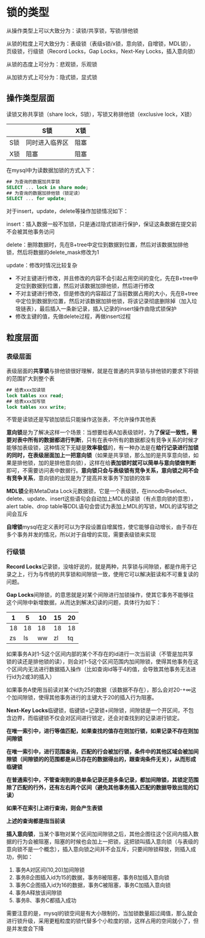 # 锁的类型

从操作类型上可以大致分为：读锁/共享锁，写锁/排他锁

从锁的粒度上可大致分为：表级锁（表级s锁/x锁，意向锁，自增锁，MDL锁），页级锁，行级锁（Record Locks，Gap Locks，Next-Key Locks，插入意向锁）

从锁的态度上可分为：悲观锁，乐观锁

从加锁方式上可分为：隐式锁，显式锁

## 操作类型层面

读锁又称共享锁（share lock，S锁），写锁又称排他锁（exclusive lock，X锁）

|      | S锁            | X锁  |
| ---- | -------------- | ---- |
| S锁  | 同时进入临界区 | 阻塞 |
| X锁  | 阻塞           | 阻塞 |

在mysql中为读数据加锁的方式入下：

```sql
## 为查询的数据加共享锁
SELECT ... lock in share mode;
## 为查询的数据加排他锁（锁定读）
SELECT ... for update;
```

对于insert，update，delete等操作加锁情况如下：

insert：插入数据一般不加锁，只是通过隐式锁进行保护，保证这条数据在提交前不会被其他事务访问

delete：删除数据时，先在B+tree中定位到数据到位置，然后对该数据加排他锁，然后将数据的delete_mask修改为1

update：修改时情况比较复杂

- 不对主键进行修改，并且修改的内容不会引起占用空间的变化，先在B+tree中定位到数据到位置，然后对该数据加排他锁，然后进行修改
- 不对主键进行修改，但是修改的内容超过了当前数据占用的大小，先在B+tree中定位到数据到位置，然后对该数据加排他锁，将该记录彻底删除掉（加入垃圾链表），最后插入一条新记录，插入记录的insert操作由隐式锁保护
- 修改主键的值，先做delete过程，再做insert过程

## 粒度层面

### 表级层面

表级层面的**共享锁**与排他锁很好理解，就是在普通的共享锁与排他锁的要求下将锁的范围扩大到整个表

```sql
## 给表xxx加读锁
lock tables xxx read;
## 给表xxx加写锁
lock tables xxx write;
```

不管是读锁还是写锁加锁后只能操作这张表，不允许操作其他表

**意向锁**是为了解决这样一个场景：当想要给表A加表级锁时，为**了保证一致性，需要对表中所有的数据都进行判断**，只有在表中所有的数据都没有竞争关系的时候才能够加表级锁，这种情况下无疑是**效率极低**的，有一种办法是在**给行记录进行加锁的同时，在表级层面加上一把意向锁**（如果是共享锁，那么加的是共享意向锁，如果是排他锁，加的是排他意向锁），这样在给**表加锁时就可以简单与意向锁做判断**即可，不需要访问表中数据行。**意向锁只会与表级锁有竞争关系，意向锁之间不会有竞争关系**，意向锁的出现是为了提高并发事务下加锁的效率

**MDL锁**全称MetaData Lock元数据锁，它是一个表级锁，在innodb中select、delete、update、insert这些语句会自动加上MDL的读锁（有点意向锁的意思），alert table、drop table等DDL语句会尝试为表加上MDL的写锁，MDL的读写锁之间会互斥

**自增锁**mysql在定义表时可以为字段设置自增属性，使它能够自动增长，由于存在多个事务并发的情况，所以对于自增的实现，需要表级锁来实现

### 行级锁

**Record Locks**记录锁，没啥好说的，就是两种，共享锁与间隙锁，都是作用于记录之上，行为与传统的共享锁和间隙锁一致，使用它可以解决脏读和不可重复读的问题。

**Gap Locks**间隙锁，的意思就是对某个间隙进行加锁操作，使其它事务不能够往这个间隙中新增数据，从而达到解决幻读的问题，具体行为如下：

| 1    | 5    | 10   | 15   | 20   |
| ---- | ---- | ---- | ---- | ---- |
| 18   | 18   | 18   | 18   | 18   |
| zs   | ls   | ww   | zl   | tq   |

如果事务A对1-5这个区间内部的某个不存在的id进行一次当前读（不管是加共享锁的读还是排他锁的读），则会对1-5这个区间范围内加间隙锁，使得其他事务在这个区间内无法进行数据插入操作（比如查询id等于4的值，会导致其他事务无法进行id为2或3的插入）

如果事务A使用当前读对某个id为25的数据（该数据不存在），那么会对20-+∞这个加间隙锁，使得其他事务进行的主键大于20的插入行为阻塞。

**Next-Key Locks**临键锁，临键锁=记录锁+间隙锁，间隙锁是一个开区间，不包含边界，而临键锁不仅会对区间进行锁定，还会对查找到的记录进行锁定。

**在唯一索引中，进行等值匹配，如果查找的值存在则加行锁，如果记录不存在则加间隙锁**

**在唯一索引中，进行范围查询，匹配的行会被加行锁，条件中的其他区域会被加间隙锁（间隙锁的的范围都是从已存在的数据得出的，跟查询条件无关），从而形成临键锁**

**在普通索引中，不管查询到的是单条记录还是多条记录，都加间隙锁，其锁定范围除了匹配的行外，还有左右两个区间（避免其他事务插入匹配的数据导致出现的幻读）**

**如果不在索引上进行查询，则会产生表锁**

**上述的查询都是指当前读**

**插入意向锁**，当某个事物对某个区间加间隙锁之后，其他企图往这个区间内插入数据的行为会被阻塞，阻塞的时候也会加上一把锁，这把锁叫插入意向锁（与表级的意向锁不是一个概念），插入意向锁之间并不会互斥，只要间隙锁释放，则插入成功，例如：

1. 事务A对区间(10,20)加间隙锁
2. 事务B企图插入id为15的数据，事务B被阻塞，事务B加插入意向锁
3. 事务C企图插入id为16的数据，事务C被阻塞，事务C加插入意向锁
4. 事务A释放该间隙锁
5. 事务B、事务C都插入成功

需要注意的是，mysql的锁空间是有大小限制的，当加锁数量超过阈值，那么就会进行锁升级，采用更粗粒度的锁代替多个小粒度的锁，这样占用的空间就小了，但是并发度会下降